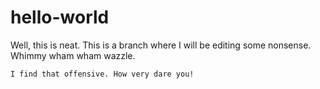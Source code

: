 # hello-world
Well, this is neat.
This is a branch where I will be editing some nonsense. Whimmy wham wham wazzle.

```I find that offensive. How very dare you!```
